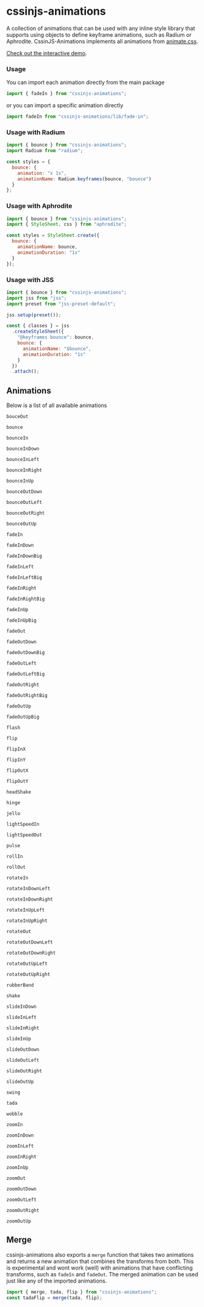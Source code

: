 # cssinjs-animations

A collection of animations that can be used with any inline style library that supports using objects to define keyframe animations, such as Radium or Aphrodite. CssinJS-Animations implements all animations from [animate.css](https://daneden.github.io/animate.css/).

[Check out the interactive demo](http://react-animations.herokuapp.com/).

### Usage

You can import each animation directly from the main package

```js
import { fadeIn } from "cssinjs-animations";
```

or you can import a specific animation directly

```js
import fadeIn from "cssinjs-animations/lib/fade-in";
```

### Usage with Radium

```js
import { bounce } from "cssinjs-animations";
import Radium from "radium";

const styles = {
  bounce: {
    animation: "x 1s",
    animationName: Radium.keyframes(bounce, "bounce")
  }
};
```

### Usage with Aphrodite

```js
import { bounce } from "cssinjs-animations";
import { StyleSheet, css } from "aphrodite";

const styles = StyleSheet.create({
  bounce: {
    animationName: bounce,
    animationDuration: "1s"
  }
});
```

### Usage with JSS

```js
import { bounce } from "cssinjs-animations";
import jss from "jss";
import preset from "jss-preset-default";

jss.setup(preset());

const { classes } = jss
  .createStyleSheet({
    "@keyframes bounce": bounce,
    bounce: {
      animationName: "$bounce",
      animationDuration: "1s"
    }
  })
  .attach();
```

## Animations

Below is a list of all available animations

`bouceOut`

`bounce`

`bounceIn`

`bounceInDown`

`bounceInLeft`

`bounceInRight`

`bounceInUp`

`bounceOutDown`

`bounceOutLeft`

`bounceOutRight`

`bounceOutUp`

`fadeIn`

`fadeInDown`

`fadeInDownBig`

`fadeInLeft`

`fadeInLeftBig`

`fadeInRight`

`fadeInRightBig`

`fadeInUp`

`fadeInUpBig`

`fadeOut`

`fadeOutDown`

`fadeOutDownBig`

`fadeOutLeft`

`fadeOutLeftBig`

`fadeOutRight`

`fadeOutRightBig`

`fadeOutUp`

`fadeOutUpBig`

`flash`

`flip`

`flipInX`

`flipInY`

`flipOutX`

`flipOutY`

`headShake`

`hinge`

`jello`

`lightSpeedIn`

`lightSpeedOut`

`pulse`

`rollIn`

`rollOut`

`rotateIn`

`rotateInDownLeft`

`rotateInDownRight`

`rotateInUpLeft`

`rotateInUpRight`

`rotateOut`

`rotateOutDownLeft`

`rotateOutDownRight`

`rotateOutUpLeft`

`rotateOutUpRight`

`rubberBand`

`shake`

`slideInDown`

`slideInLeft`

`slideInRight`

`slideInUp`

`slideOutDown`

`slideOutLeft`

`slideOutRight`

`slideOutUp`

`swing`

`tada`

`wobble`

`zoomIn`

`zoomInDown`

`zoomInLeft`

`zoomInRight`

`zoomInUp`

`zoomOut`

`zoomOutDown`

`zoomOutLeft`

`zoomOutRight`

`zoomOutUp`

## Merge

cssinjs-animations also exports a `merge` function that takes two animations and returns a new animation that combines the transforms from both. This is experimental and wont work (well) with animations that have conflicting transforms, such as `fadeIn` and `fadeOut`. The merged animation can be used just like any of the imported animations.

```js
import { merge, tada, flip } from "cssinjs-animations";
const tadaFlip = merge(tada, flip);
```
